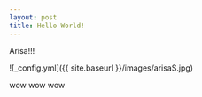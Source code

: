 ```yaml
---
layout: post
title: Hello World!
---
```


Arisa!!!

![_config.yml]({{ site.baseurl }}/images/arisaS.jpg)

wow wow wow
